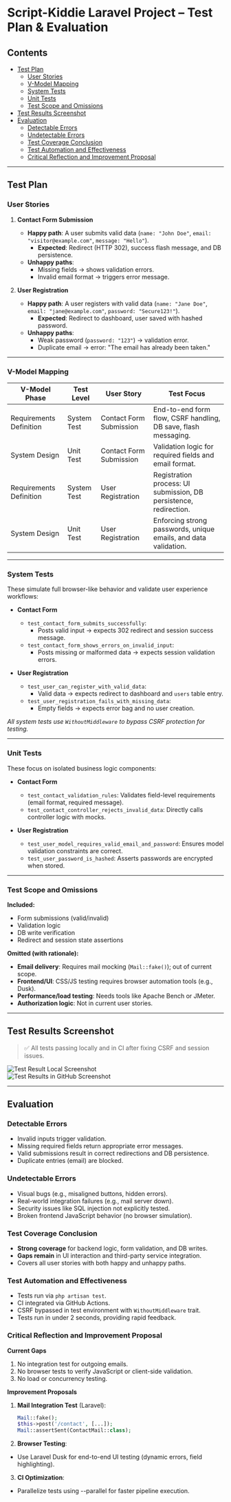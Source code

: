 # Script-Kiddie Laravel Project – Test Plan & Evaluation

## Contents
- [Test Plan](#test-plan)  
  - [User Stories](#user-stories)  
  - [V-Model Mapping](#v-model-mapping)  
  - [System Tests](#system-tests)  
  - [Unit Tests](#unit-tests)  
  - [Test Scope and Omissions](#test-scope-and-omissions)  
- [Test Results Screenshot](#test-results-screenshot)  
- [Evaluation](#evaluation)  
  - [Detectable Errors](#detectable-errors)  
  - [Undetectable Errors](#undetectable-errors)  
  - [Test Coverage Conclusion](#test-coverage-conclusion)  
  - [Test Automation and Effectiveness](#test-automation-and-effectiveness)  
  - [Critical Reflection and Improvement Proposal](#critical-reflection-and-improvement-proposal)  

---

## Test Plan

### User Stories

1. **Contact Form Submission**  
   - **Happy path**: A user submits valid data (`name: "John Doe"`, `email: "visitor@example.com"`, `message: "Hello"`).  
     - **Expected**: Redirect (HTTP 302), success flash message, and DB persistence.  
   - **Unhappy paths**:  
     - Missing fields → shows validation errors.  
     - Invalid email format → triggers error message.

2. **User Registration**  
   - **Happy path**: A user registers with valid data (`name: "Jane Doe"`, `email: "jane@example.com"`, `password: "Secure123!"`).  
     - **Expected**: Redirect to dashboard, user saved with hashed password.  
   - **Unhappy paths**:  
     - Weak password (`password: "123"`) → validation error.  
     - Duplicate email → error: "The email has already been taken."  

---

### V-Model Mapping

| V-Model Phase          | Test Level    | User Story                | Test Focus                                                                 |
|------------------------|---------------|---------------------------|----------------------------------------------------------------------------|
| Requirements Definition | System Test   | Contact Form Submission   | End-to-end form flow, CSRF handling, DB save, flash messaging.            |
| System Design           | Unit Test     | Contact Form Submission   | Validation logic for required fields and email format.                    |
| Requirements Definition | System Test   | User Registration         | Registration process: UI submission, DB persistence, redirection.         |
| System Design           | Unit Test     | User Registration         | Enforcing strong passwords, unique emails, and data validation.           |

---

### System Tests

These simulate full browser-like behavior and validate user experience workflows:

- **Contact Form**
  - `test_contact_form_submits_successfully`:  
    - Posts valid input → expects 302 redirect and session success message.
  - `test_contact_form_shows_errors_on_invalid_input`:  
    - Posts missing or malformed data → expects session validation errors.

- **User Registration**
  - `test_user_can_register_with_valid_data`:  
    - Valid data → expects redirect to dashboard and `users` table entry.
  - `test_user_registration_fails_with_missing_data`:  
    - Empty fields → expects error bag and no user creation.

*All system tests use `WithoutMiddleware` to bypass CSRF protection for testing.*

---

### Unit Tests

These focus on isolated business logic components:

- **Contact Form**
  - `test_contact_validation_rules`: Validates field-level requirements (email format, required message).
  - `test_contact_controller_rejects_invalid_data`: Directly calls controller logic with mocks.

- **User Registration**
  - `test_user_model_requires_valid_email_and_password`: Ensures model validation constraints are correct.
  - `test_user_password_is_hashed`: Asserts passwords are encrypted when stored.

---

### Test Scope and Omissions

**Included:**
- Form submissions (valid/invalid)
- Validation logic
- DB write verification
- Redirect and session state assertions

**Omitted (with rationale):**
- **Email delivery**: Requires mail mocking (`Mail::fake()`); out of current scope.
- **Frontend/UI**: CSS/JS testing requires browser automation tools (e.g., Dusk).
- **Performance/load testing**: Needs tools like Apache Bench or JMeter.
- **Authorization logic**: Not in current user stories.

---

## Test Results Screenshot

> ✅ All tests passing locally and in CI after fixing CSRF and session issues.

![Test Result Local Screenshot](img.png)  
![Test Results in GitHub Screenshot](image.png)

---

## Evaluation

### Detectable Errors

- Invalid inputs trigger validation.
- Missing required fields return appropriate error messages.
- Valid submissions result in correct redirections and DB persistence.
- Duplicate entries (email) are blocked.

### Undetectable Errors

- Visual bugs (e.g., misaligned buttons, hidden errors).
- Real-world integration failures (e.g., mail server down).
- Security issues like SQL injection not explicitly tested.
- Broken frontend JavaScript behavior (no browser simulation).

### Test Coverage Conclusion

- **Strong coverage** for backend logic, form validation, and DB writes.
- **Gaps remain** in UI interaction and third-party service integration.
- Covers all user stories with both happy and unhappy paths.

### Test Automation and Effectiveness

- Tests run via `php artisan test`.
- CI integrated via GitHub Actions.
- CSRF bypassed in test environment with `WithoutMiddleware` trait.
- Tests run in under 2 seconds, providing rapid feedback.

### Critical Reflection and Improvement Proposal

**Current Gaps**
1. No integration test for outgoing emails.
2. No browser tests to verify JavaScript or client-side validation.
3. No load or concurrency testing.

**Improvement Proposals**
1. **Mail Integration Test** (Laravel):
   ```php
   Mail::fake();
   $this->post('/contact', [...]);
   Mail::assertSent(ContactMail::class);

2. **Browser Testing**:
- Use Laravel Dusk for end-to-end UI testing (dynamic errors, field highlighting).

3. **CI Optimization**:
- Parallelize tests using --parallel for faster pipeline execution.
